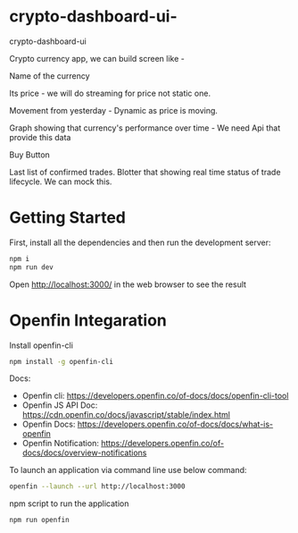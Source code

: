 # crypto-dashboard-ui-
crypto-dashboard-ui 


Crypto currency app, we can build screen like -   


	
Name of the currency
	
 Its price - we will do streaming for price not static one.
	
Movement from yesterday - Dynamic as price is moving.
	
Graph showing that currency's performance over time -  We need Api that provide this data
	
Buy Button
	
Last list of confirmed trades. Blotter that showing real time status of trade lifecycle. We can mock this.


# Getting Started

First, install all the dependencies and then run the development server:

```bash
npm i
npm run dev
```

Open [http://localhost:3000/](http://localhost:3000/) in the web browser to see the result

# Openfin Integaration

Install openfin-cli
```bash
npm install -g openfin-cli
```

Docs:

* Openfin cli: https://developers.openfin.co/of-docs/docs/openfin-cli-tool
* Openfin JS API Doc: https://cdn.openfin.co/docs/javascript/stable/index.html
* Openfin Docs: https://developers.openfin.co/of-docs/docs/what-is-openfin
* Openfin Notification: https://developers.openfin.co/of-docs/docs/overview-notifications

To launch an application via command line use below command:
```bash
openfin --launch --url http://localhost:3000
```

npm script to run the application
```bash
npm run openfin
```